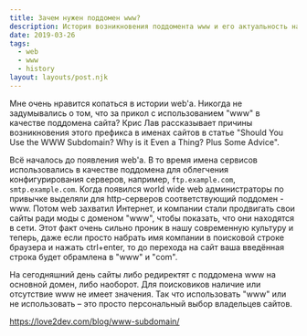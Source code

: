 ```yaml
---
title: Зачем нужен поддомен www?
description: История возникновения поддомента www и его актуальность на сегодняшний день
date: 2019-03-26
tags:
  - web
  - www
  - history
layout: layouts/post.njk
---
```

Мне очень нравится копаться в истории web'а. Никогда не задумывались о том, что за прикол с использованием "www" в качестве поддомена сайта? Крис Лав рассказывает причины возникновения этого префикса в именах сайтов в статье "Should You Use the WWW Subdomain? Why is it Even a Thing? Plus Some Advice".

Всё началось до появления web'а. В то время имена сервисов использовались в качестве поддомена для облегчения конфигурирования серверов, например, `ftp.example.com`, `smtp.example.com`. Когда появился world wide web администраторы по привычке выделяли для http-серверов соответствующий поддомен - www. Потом web захватил Интернет, и компании стали продвигать свои сайты ради моды с доменом "www", чтобы показать, что они находятся в сети. Этот факт очень сильно проник в нашу современную культуру и теперь, даже если просто набрать имя компании в поисковой строке браузера и нажать ctrl+enter, то до перехода на сайт ваша введённая строка будет обрамлена в "www" и "com".

На сегодняшний день сайты либо редиректят с поддомена www на основной домен, либо наоборот. Для поисковиков наличие или отсутствие www не имеет значения. Так что использовать "www" или не использовать – это просто персональный выбор владельцев сайтов.

https://love2dev.com/blog/www-subdomain/ 
